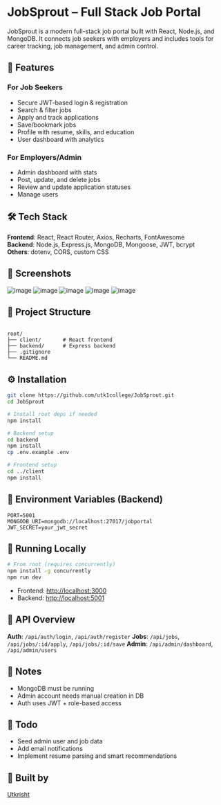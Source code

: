 # JobSprout – Full Stack Job Portal

JobSprout is a modern full-stack job portal built with React, Node.js, and MongoDB. It connects job seekers with employers and includes tools for career tracking, job management, and admin control.

## 🚀 Features

### For Job Seekers
- Secure JWT-based login & registration
- Search & filter jobs
- Apply and track applications
- Save/bookmark jobs
- Profile with resume, skills, and education
- User dashboard with analytics

### For Employers/Admin
- Admin dashboard with stats
- Post, update, and delete jobs
- Review and update application statuses
- Manage users

## 🛠 Tech Stack

**Frontend**: React, React Router, Axios, Recharts, FontAwesome  
**Backend**: Node.js, Express.js, MongoDB, Mongoose, JWT, bcrypt  
**Others**: dotenv, CORS, custom CSS

## 📸 Screenshots
![image](https://github.com/user-attachments/assets/dbe7dd7c-9fb0-408c-8c3c-3da963038684)
![image](https://github.com/user-attachments/assets/069ade25-8fa5-4a36-b1b4-9dac8324a2e9)
![image](https://github.com/user-attachments/assets/ae5b3c5a-496d-43d3-be4d-51a3af328df1)
![image](https://github.com/user-attachments/assets/d1e7e995-209c-4ff9-a362-9bd1b0215de1)
![image](https://github.com/user-attachments/assets/5c494bad-a8ba-4984-91b2-8f5e0c111b48)

## 🧩 Project Structure

```

root/
├── client/       # React frontend
├── backend/      # Express backend
├── .gitignore
└── README.md

````

## ⚙️ Installation

```bash
git clone https://github.com/utk1college/JobSprout.git
cd JobSprout

# Install root deps if needed
npm install

# Backend setup
cd backend
npm install
cp .env.example .env

# Frontend setup
cd ../client
npm install
````

## 🔐 Environment Variables (Backend)

```env
PORT=5001
MONGODB_URI=mongodb://localhost:27017/jobportal
JWT_SECRET=your_jwt_secret
```

## 🏃 Running Locally

```bash
# From root (requires concurrently)
npm install -g concurrently
npm run dev
```

* Frontend: [http://localhost:3000](http://localhost:3000)
* Backend: [http://localhost:5001](http://localhost:5001)

## 🔧 API Overview

**Auth**: `/api/auth/login`, `/api/auth/register`
**Jobs**: `/api/jobs`, `/api/jobs/:id/apply`, `/api/jobs/:id/save`
**Admin**: `/api/admin/dashboard`, `/api/admin/users`

## 🧠 Notes

* MongoDB must be running
* Admin account needs manual creation in DB
* Auth uses JWT + role-based access

## 📌 Todo

- Seed admin user and job data
- Add email notifications
- Implement resume parsing and smart recommendations

## 🙌 Built by

[Utkrisht](https://github.com/utk1college)
